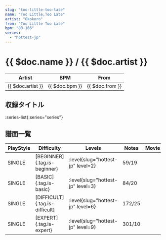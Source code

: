 ```yaml
---
slug: "too-little-too-late"
name: "Too Little,Too Late"
artist: "Okokoro"
from: "Too Little Too Late"
bpm: "83-166"
series:
  - "hottest-jp"
---
```


# {{ $doc.name }} / {{ $doc.artist }}

|Artist|BPM|From|
|------|---|----|
|{{ $doc.artist }}|{{ $doc.bpm }}|{{ $doc.from }}|

## 収録タイトル

:series-list{:series="series"}

## 譜面一覧

|PlayStyle|Difficulty|Levels|Notes|Movie|
|---------|----------|------|-----|-----|
|SINGLE|[BEGINNER]{.tag.is-beginner}|<div class="field is-grouped is-grouped-multiline"> :level{slug="hottest-jp" level=2}</div>|59/19||
|SINGLE|[BASIC]{.tag.is-basic}|<div class="field is-grouped is-grouped-multiline"> :level{slug="hottest-jp" level=3}</div>|84/20||
|SINGLE|[DIFFICULT]{.tag.is-difficult}|<div class="field is-grouped is-grouped-multiline"> :level{slug="hottest-jp" level=6}</div>|172/25||
|SINGLE|[EXPERT]{.tag.is-expert}|<div class="field is-grouped is-grouped-multiline"> :level{slug="hottest-jp" level=9}</div>|301/10||
